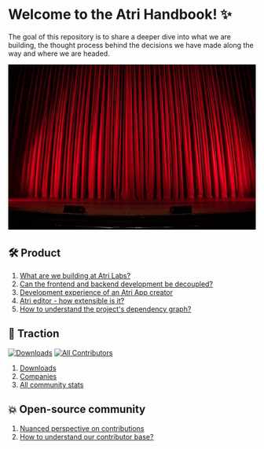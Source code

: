 # Welcome to the Atri Handbook! ✨

The goal of this repository is to share a deeper dive into what we are building, the thought process behind the decisions we have made along the way and where we are headed. 

<img src="assets/theatre.jpeg" alt="drawing" width="1000"/>

## 🛠️ Product

1. [What are we building at Atri Labs?
](posts/product/product_explained.md)
2. [Can the frontend and backend development be decoupled?](posts/product/decoupled.md)
3. [Development experience of an Atri App creator](posts/product/dx.md)
4. [Atri editor - how extensible is it?](posts/product/extensibility.md)
5. [How to understand the project's dependency graph?](posts/product/dependency.md)

## 🥂 Traction

<a href="https://pepy.tech/badge/atri" target="_blank"><img src="https://pepy.tech/badge/atri" alt="Downloads"></a> [![All Contributors](https://img.shields.io/badge/all_contributors-52-orange.svg?style=flat-square)](#contributors-)

1. [Downloads](posts/traction/downloads.md)
2. [Companies](posts/traction/companies.md)
3. [All community stats](posts/traction/community_stats.md)

## 💥 Open-source community

1. [Nuanced perspective on contributions](posts/oss/contributor.md)
2. [How to understand our contributor base?](posts/oss/our_contributor.md)